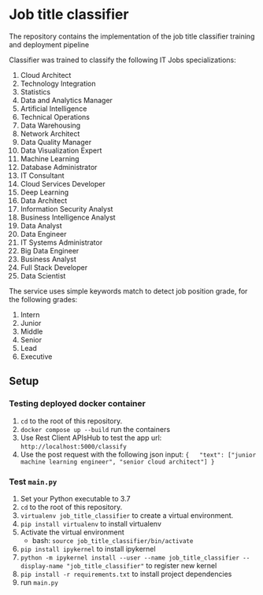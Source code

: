 # Job title classifier
The repository contains the implementation of the job title classifier training and deployment pipeline

Classifier was trained to classify the following IT Jobs specializations:
1. Cloud Architect
2. Technology Integration
3. Statistics
4. Data and Analytics Manager
5. Artificial Intelligence
6. Technical Operations
7. Data Warehousing
8. Network Architect
9. Data Quality Manager
10. Data Visualization Expert
11. Machine Learning
12. Database Administrator
13. IT Consultant
14. Cloud Services Developer
15. Deep Learning
16. Data Architect
17. Information Security Analyst
18. Business Intelligence Analyst
19. Data Analyst
20. Data Engineer
21. IT Systems Administrator
22. Big Data Engineer
23. Business Analyst
24. Full Stack Developer
25. Data Scientist

The service uses simple keywords match to detect job position grade, for the following grades:
1. Intern
2. Junior
3. Middle
4. Senior
5. Lead
6. Executive
## Setup

### Testing deployed docker container
1. `cd` to the root of this repository.
2. `docker compose up --build` run the containers 
3. Use Rest Client APIsHub to test the app url: `http://localhost:5000/classify`
3. Use the post request with the following json input: `{   "text": ["junior machine learning engineer", "senior cloud architect"] }`
### Test `main.py`

1. Set your Python executable to 3.7
2. `cd` to the root of this repository.
3. `virtualenv job_title_classifier` to create a virtual environment.
4. `pip install virtualenv` to install virtualenv 
5. Activate the virtual environment
   - bash: `source job_title_classifier/bin/activate`
6. `pip install ipykernel` to install ipykernel
7. `python -m ipykernel install --user --name job_title_classifier --display-name "job_title_classifier"` to register new kernel
8. `pip install -r requirements.txt` to install project dependencies
9. run `main.py`